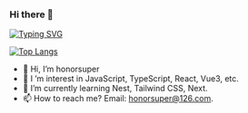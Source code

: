 ### Hi there 👋

[![Typing SVG](https://readme-typing-svg.demolab.com?font=Fira+Code&pause=1000&repeat=false&random=false&width=435&lines=console.log(%22hello+world%22);honorsuper)](https://git.io/typing-svg)

[![Top Langs](https://github-readme-stats.vercel.app/api/top-langs/?username=honorsuper&layout=compact)](https://github.com/anuraghazra/github-readme-stats)

- 👋 Hi, I’m honorsuper
- 👀 I ’m interest in JavaScript, TypeScript, React, Vue3, etc.
- 🌱 I’m currently learning Nest, Tailwind CSS, Next.
-  📫 How to reach me? Email: honorsuper@126.com.

<!--
**honorsuper/honorsuper** is a ✨ _special_ ✨ repository because its `README.md` (this file) appears on your GitHub profile.

Here are some ideas to get you started:

- 🔭 I’m currently working on ...
- 🌱 I’m currently learning ...
- 👯 I’m looking to collaborate on ...
- 🤔 I’m looking for help with ...
- 💬 Ask me about ...
- 📫 How to reach me: ...
- 😄 Pronouns: ...
- ⚡ Fun fact: ...
-->
